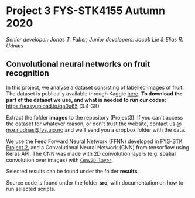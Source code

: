 # Project 3 FYS-STK4155 Autumn 2020

*Senior developer: Jonas T. Faber, Junior developers: Jacob Lie & Elias R. Udnæs*

## Convolutional neural networks on fruit recognition

In this project, we analyse a dataset consisting of labelled images of fruit. The dataset is publically available through Kaggle [here](https://www.kaggle.com/chrisfilo/fruit-recognition). **To download the part of the dataset we use, and what is needed to run our codes:** https://easyupload.io/qa0u65 (3.4 GB)

Extract the folder **images** to the repository (Project3). If you can't access the dataset for whatever reason, or don't trust the website, contact us @ m.e.r.udnas@fys.uio.no and we'll send you a dropbox folder with the data.

We use the Feed Forward Neural Network (FFNN) developed in [FYS-STK Project 2](https://github.com/jacobllie/FYS-STK4155/tree/master/Project2), and a Convolutional Neural Network (CNN) from tensorflow using Keras API. The CNN was made with 2D convolution layers (e.g. spatial convolution over images) with [`Conv2D layer`](https://keras.io/api/layers/convolution_layers/convolution2d/).

Selected results can be found under the folder **results**.

Source code is found under the folder **src**, with documentation on how to run selected scripts.
